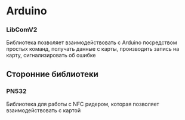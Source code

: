 # Arduino

### LibComV2

Библиотека позволяет взаимодействовать с Arduino посредством простых команд, получать данные с карты, производить запись на карту, сигнализировать об ошибке

## Сторонние библиотеки
### PN532

Библиотека для работы с NFC ридером, которая позволяет взаимодействовать с картой